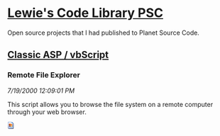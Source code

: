 # [Lewie's Code Library PSC](../../README.md)

Open source projects that I had published to Planet Source Code.

## [Classic ASP / vbScript](../README.md)

### Remote File Explorer

*7/19/2000 12:09:01 PM*

This script allows you to browse the file system on a remote computer through your web browser.

![Screenshot of Remote File Explorer](/screenshot.gif)



